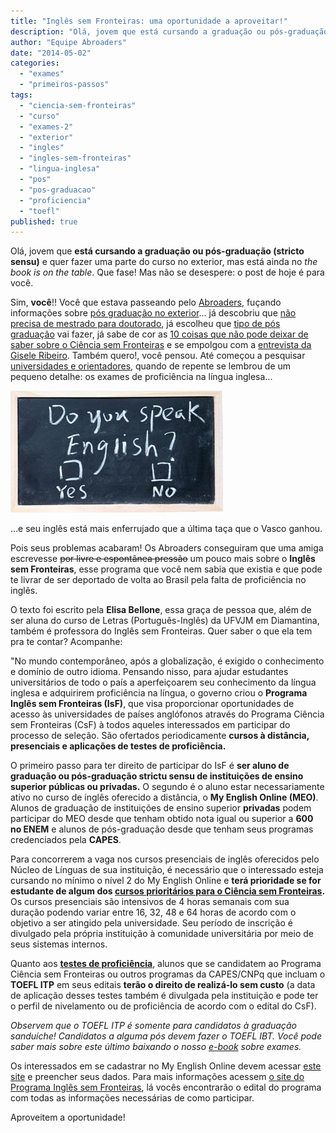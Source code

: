 ```yaml
---
title: "Inglês sem Fronteiras: uma oportunidade a aproveitar!"
description: "Olá, jovem que está cursando a graduação ou pós-graduação (*stricto sensu*) e quer fazer uma parte do curso no exterior, mas está ainda no *the book is on the table*. Que fase! Mas não se desespere: o post de hoje é para você."
author: "Equipe Abroaders"
date: "2014-05-02"
categories: 
  - "exames"
  - "primeiros-passos"
tags: 
  - "ciencia-sem-fronteiras"
  - "curso"
  - "exames-2"
  - "exterior"
  - "ingles"
  - "ingles-sem-fronteiras"
  - "lingua-inglesa"
  - "pos"
  - "pos-graduacao"
  - "proficiencia"
  - "toefl"
published: true
---
```


Olá, jovem que **está cursando a graduação ou pós-graduação (stricto sensu)** e quer fazer uma parte do curso no exterior, mas está ainda no _the book is on the table_. Que fase! Mas não se desespere: o post de hoje é para você.

Sim, **você**!! Você que  estava passeando pelo [Abroaders](/posts/welcome/ "Welcome to Abroaders: o seu novo guia sobre como estudar no exterior"), fuçando informações sobre [pós graduação no exterior](/posts/porque-fazer-pos/ "Pós-graduação nos EUA: saiba se deve tentar e por quê")... já descobriu que [não precisa de mestrado para doutorado](/posts/doutorado-sem-mestrado-real-life-just-fantasy/ "Doutorado sem Mestrado, is this the real life… is this just fantasy ?"), já escolheu que [tipo de pós graduação](/posts/graus-de-formacao/ "Undergraduate Degree, Graduate Degree, Master, Doctorate (PhD): entenda de uma vez por todas as categorias de formação do ensino superior nos EUA") vai fazer, já sabe de cor as [10 coisas que não pode deixar de saber sobre o Ciência sem Fronteiras](/posts/10-coisas-que-voce-deve-saber-sobre-o-programa-ciencia-sem-fronteiras/ "10 coisas que você deve saber sobre o programa Ciência sem Fronteiras") e se empolgou com a [entrevista da Gisele Ribeiro](/posts/vida-durante-o-doutorado/ "PhD nos EUA: Existe vida durante o doutorado?"). Também quero!, você pensou. Até começou a pesquisar [universidades e orientadores](/posts/universidades-e-orientadores/ "Pós-graduação no exterior: encontrando universidades e orientadores passo-a-passo"), quando de repente se lembrou de um pequeno detalhe: os exames de proficiência na língua inglesa...

![IsF](/images/estudantes-podem-inscrever-programa-ingles-sem-fronteiras-noticias.jpg)

...e seu inglês está mais enferrujado que a última taça que o Vasco ganhou.

Pois seus problemas acabaram! Os Abroaders conseguiram que uma amiga escrevesse ~~por livre e espontânea pressão~~ um pouco mais sobre o **Inglês sem Fronteiras**, esse programa que você nem sabia que existia e que pode te livrar de ser deportado de volta ao Brasil pela falta de proficiência no inglês.

O texto foi escrito pela **Elisa Bellone**, essa graça de pessoa que, além de ser aluna do curso de Letras (Português-Inglês) da UFVJM em Diamantina, também é professora do Inglês sem Fronteiras. Quer saber o que ela tem pra te contar? Acompanhe:

"No mundo contemporâneo, após a globalização, é exigido o conhecimento e domínio de outro idioma. Pensando nisso, para ajudar estudantes universitários de todo o país a aperfeiçoarem seu conhecimento da língua inglesa e adquirirem proficiência na língua, o governo criou o **Programa Inglês sem Fronteiras (IsF)**, que visa proporcionar oportunidades de acesso às universidades de países anglófonos através do Programa Ciência sem Fronteiras (CsF) à todos aqueles interessados em participar do processo de seleção. São ofertados periodicamente **cursos à distância, presenciais e aplicações de testes de proficiência.**

O primeiro passo para ter direito de participar do IsF é **ser aluno de graduação ou pós-graduação strictu sensu de instituições de ensino superior públicas ou privadas.** O segundo é o aluno estar necessariamente ativo no curso de inglês oferecido a distância, o **My English Online (MEO)**. Alunos de graduação de instituições de ensino superior **privadas** podem participar do MEO desde que tenham obtido nota igual ou superior a **600 no ENEM** e alunos de pós-graduação desde que tenham seus programas credenciados pela **CAPES**.

Para concorrerem a vaga nos cursos presenciais de inglês oferecidos pelo Núcleo de Línguas de sua instituição, é necessário que o interessado esteja cursando no mínimo o nível 2 do My English Online e **terá prioridade se for estudante de algum dos [cursos prioritários para o Ciência sem Fronteiras](https://www.cienciasemfronteiras.gov.br/web/csf/areas-contempladas "Áreas contempladas pelo CsF").** Os cursos presenciais são intensivos de 4 horas semanais com sua duração podendo variar entre 16, 32, 48 e 64 horas de acordo com o objetivo a ser atingido pela universidade. Seu período de inscrição é divulgado pela própria instituição à comunidade universitária por meio de seus sistemas internos.

Quanto aos [**testes de proficiência**](/posts/principais-exames/ "Os principais exames exigidos para a sua pós-graduação no exterior"), alunos que se candidatem ao Programa Ciência sem Fronteiras ou outros programas da CAPES/CNPq que incluam o **TOEFL ITP** em seus editais **terão o direito de realizá-lo sem custo** (a data de aplicação desses testes também é divulgada pela instituição e pode ter o perfil de nivelamento ou de proficiência de acordo com o edital do CsF).

*Observem que o TOEFL ITP é somente para candidatos à graduação sanduíche! Candidatos a alguma pós devem fazer o TOEFL IBT. Você pode saber mais sobre este último baixando o nosso [e-book](/files/Ebook-Exames.pdf) sobre exames.*

Os interessados em se cadastrar no My English Online devem acessar [este site](http://myenglishonline.com.br) e preencher seus dados. Para mais informações acessem [o site do Programa Inglês sem Fronteiras](http://isf.mec.gov.br/ "Inglês sem Fronteiras"), lá vocês encontrarão o edital do programa com todas as informações necessárias de como participar.

Aproveitem a oportunidade!
